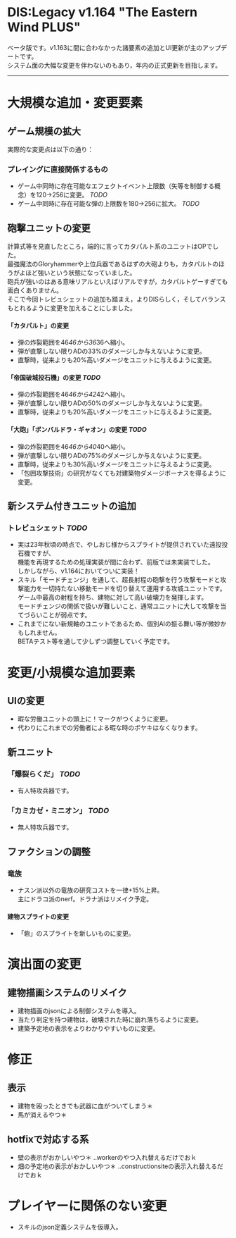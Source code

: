 # DIS:Legacy v1.164 "The Eastern Wind PLUS"

ベータ版です。v1.163に間に合わなかった諸要素の追加とUI更新が主のアップデートです。  
システム面の大幅な変更を伴わないのもあり，年内の正式更新を目指します。

--------------------


# 大規模な追加・変更要素

## ゲーム規模の拡大
  
実際的な変更点は以下の通り：
### プレイングに直接関係するもの
- ゲーム中同時に存在可能なエフェクトイベント上限数（矢等を制御する概念）を120->256に変更。 *TODO*
- ゲーム中同時に存在可能な弾の上限数を180->256に拡大。 *TODO*

## 砲撃ユニットの変更
計算式等を見直したところ，端的に言ってカタパルト系のユニットはOPでした。  
最強魔法のGloryhammerや上位兵器であるはずの大砲よりも，カタパルトのほうがよほど強いという状態になっていました。  
砲兵が強いのはある意味リアルといえばリアルですが，カタパルトゲーすぎても面白くありません。  
そこで今回トレビュシェットの追加も踏まえ，よりDISらしく，そしてバランスもとれるように変更を加えることにしました。
#### 「カタパルト」の変更
- 弾の炸裂範囲を46*46から36*36へ縮小。
- 弾が直撃しない限りADの33%のダメージしか与えないように変更。
- 直撃時，従来よりも20%高いダメージをユニットに与えるように変更。
#### 「帝国破城投石機」の変更 *TODO*
- 弾の炸裂範囲を46*46から42*42へ縮小。
- 弾が直撃しない限りADの50%のダメージしか与えないように変更。
- 直撃時，従来よりも20%高いダメージをユニットに与えるように変更。
#### 「大砲」「ボンバルドラ・ギャオン」の変更 *TODO*
- 弾の炸裂範囲を46*46から40*40へ縮小。
- 弾が直撃しない限りADの75%のダメージしか与えないように変更。
- 直撃時，従来よりも30%高いダメージをユニットに与えるように変更。
- 「包囲攻撃技術」の研究がなくても対建築物ダメージボーナスを得るように変更。
 

## 新システム付きユニットの追加
### トレビュシェット *TODO*
- 実は23年秋頃の時点で、やしおじ様からスプライトが提供されていた遠投投石機ですが、  
  機能を再現するための処理実装が間に合わず、前版では未実装でした。  
  しかしながら、v1.164においてついに実装！  
- スキル「モードチェンジ」を通して、超長射程の砲撃を行う攻撃モードと攻撃能力を一切持たない移動モードを切り替えて運用する攻城ユニットです。  
  ゲーム中最高の射程を持ち、建物に対して高い破壊力を発揮します。  
  モードチェンジの関係で扱いが難しいこと、通常ユニットに大して攻撃を当てづらいことが弱点です。
- これまでにない新規軸のユニットであるため、個別AIの振る舞い等が微妙かもしれません。  
  BETAテスト等を通して少しずつ調整していく予定です。

# 変更/小規模な追加要素  
## UIの変更
- 暇な労働ユニットの頭上に！マークがつくように変更。  
- 代わりにこれまでの労働者による暇な時のボヤキはなくなります。
## 新ユニット
### 「爆裂らくだ」 *TODO*
- 有人特攻兵器です。
### 「カミカゼ・ミニオン」 *TODO*
- 無人特攻兵器です。

## ファクションの調整
### 竜族
- ナスン派以外の竜族の研究コストを一律+15%上昇。  
  主にドラコ派のnerf。ドラナ派はリメイク予定。
#### 建物スプライトの変更
- 「砦」のスプライトを新しいものに変更。


# 演出面の変更
## 建物描画システムのリメイク
- 建物描画のjsonによる制御システムを導入。
- 当たり判定を持つ建物は，破壊された時に崩れ落ちるように変更。
- 建築予定地の表示をよりわかりやすいものに変更。

# 修正
## 表示
- 建物を殴ったときでも武器に血がついてしまう＊
- 馬が消えるやつ＊

## hotfixで対応する系
- 壁の表示がおかしいやつ＊ ..workerのやつ入れ替えるだけでおｋ
- 畑の予定地の表示がおかしいやつ＊ ..constructionsiteの表示入れ替えるだけでおｋ


# プレイヤーに関係のない変更
- スキルのjson定義システムを仮導入。

